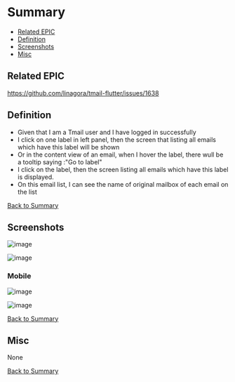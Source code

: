 # Summary

* [Related EPIC](#related-epic)
* [Definition](#definition)
* [Screenshots](#screenshots)
* [Misc](#misc)

## Related EPIC

https://github.com/linagora/tmail-flutter/issues/1638

## Definition

- Given that I am a Tmail user and I have logged in successfully
- I  click on one label in left panel, then the screen that listing all emails which have this label will be shown
- Or in the content view of an email, when I hover the label, there wull be a tooltip saying :"Go to label"
- I click on the label, then the screen listing all emails which have this label is displayed.
- On this email list, I can see the name of original mailbox of each email on the list 


[Back to Summary](#summary)

## Screenshots

![image](https://user-images.githubusercontent.com/68209176/228921162-5033893b-60fa-4ee0-bc8f-d0503b46617f.png)


![image](https://user-images.githubusercontent.com/68209176/228170226-dafddf6c-21bd-4ff5-a2fc-055d93de8fb0.png)

### Mobile 

![image](https://user-images.githubusercontent.com/68209176/229013124-2ffaf085-e088-4770-9181-81818a93678a.png)

![image](https://user-images.githubusercontent.com/68209176/229013341-5305a3cc-87f5-4ec4-9a9e-d539d6d9ecdf.png)

[Back to Summary](#summary)

## Misc

None

[Back to Summary](#summary)

